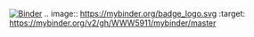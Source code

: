 [![Binder](https://mybinder.org/badge_logo.svg)](https://mybinder.org/v2/gh/WWW5911/mybinder/master)
.. image:: https://mybinder.org/badge_logo.svg
 :target: https://mybinder.org/v2/gh/WWW5911/mybinder/master
